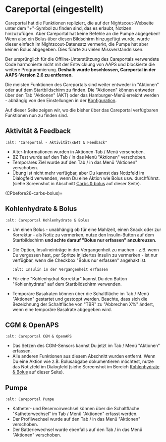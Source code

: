 # Careportal (eingestellt)

Careportal hat die Funktionen repliziert, die auf der Nightscout-Webseite unter dem "+"-Symbol zu finden sind, das es erlaubt, Notizen hinzuzufügen. Aber Careportal hat keine Befehle an die Pumpe abgegeben! Wenn also ein Bolus über diesen Bildschirm hinzugefügt wurde, wurde dieser einfach im Nightscout-Datensatz vermerkt, die Pumpe hat aber keinen Bolus abgegeben. Dies führte zu vielen Missverständnissen.

Der ursprünglich für die Offline-Unterstützung des Careportals verwendete Code harmonierte nicht mit der Entwicklung von AAPS und blockierte die weitere Programmierung. **Deshalb wurde beschlossen, Careportal in der AAPS-Version 2.6 zu entfernen.**

Die meisten Funktionen des Careportals sind weiter entweder in "Aktionen" oder auf dem Startbildschirm zu finden. Die "Aktionen" können entweder über den Tab "Aktionen" (AKT) oder das Hamburger-Menü erreicht werden - abhängig von den Einstellungen in der [Konfiguration](../Configuration/Config-Builder.md).

Auf dieser Seite zeigen wir, wo die bisher über das Careportal verfügbaren Funktionen nun zu finden sind.

## Aktivität & Feedback

```{image} ../images/Careportal_25_26_1_IIb.png
:alt: "Careportal - Aktivität\xE4t & Feedback"
```

- Alter-Informationen wurden in Aktionen-Tab / Menü verschoben.
- BZ Test wurde auf den Tab / in das Menü "Aktionen" verschoben.
- Temporäres Ziel wurde auf den Tab / in das Menü "Aktionen" verschoben.
- Übung ist nicht mehr verfügbar, aber Du kannst das Notizfeld im Dialogfeld verwenden, wenn Du eine Aktion wie Bolus usw. durchführst. (siehe Screenshot in Abschnitt [Carbs & bolus](CPbefore26-carbs-bolus) auf dieser Seite).

(CPbefore26-carbs-bolus)=

## Kohlenhydrate & Bolus

```{image} ../images/Careportal_25_26_2_IIa.png
:alt: Careportal Kohlenhydrate & Bolus
```

- Um einen Bolus - unabhängig ob für eine Mahlzeit, einen Snack oder zur Korrektur - als Notiz zu vermerken, nutze den Insulin-Button auf dem Startbildschirm **und achte darauf "Bolus nur erfassen" anzukreuzen.**

- Die Option, Insulineinträge in der Vergangenheit zu machen - z.B. wenn Du vergessen hast, per Spritze injiziertes Insulin zu vermerken - ist nur verfügbar, wenn die Checkbox "Bolus nur erfassen" angehakt ist.

  ```{image} ../images/Careportal_25_26_5.png
  :alt: Insulin in der Vergangenheit erfassen
  ```

- Für eine "Kohlenhydrat Korrektur" kannst Du den Button "Kohlenhydrate" auf dem Startbildschirm verwenden.

- Temporäre Basalraten können über die Schaltfläche im Tab / Menü "Aktionen" gestartet und gestoppt werden. Beachte, dass sich die Bezeichnung der Schaltfläche von "TBR" zu "Abbrechen X%" ändert, wenn eine temporäre Basalrate abgegeben wird.

## CGM & OpenAPS

```{image} ../images/Careportal_25_26_3_IIa.png
:alt: Careportal CGM & OpenAPS
```

- Das Setzen des CGM-Sensors kannst Du jetzt im Tab / Menü "Aktionen" erfassen.
- Alle anderen Funktionen aus diesem Abschnitt wurden entfernt. Wenn Du eine Aktion wie z.B. Bolusabgabe dokumentieren möchtest, nutze das Notizfeld im Dialogfeld (siehe Screenshot im Bereich [Kohlenhydrate & Bolus](CPbefore26-carbs-bolus) auf dieser Seite).

## Pumpe

```{image} ../images/Careportal_25_26_4_IIb.png
:alt: Careportal Pumpe
```

- Katheter- und Reservoirwechsel können über die Schaltfläche "Katheterwechsel" im Tab / Menü "Aktionen" erfasst werden.
- Der Profilwechsel wurde auf den Tab / in das Menü "Aktionen" verschoben.
- Der Batteriewechsel wurde ebenfalls auf den Tab / in das Menü "Aktionen" verschoben.
